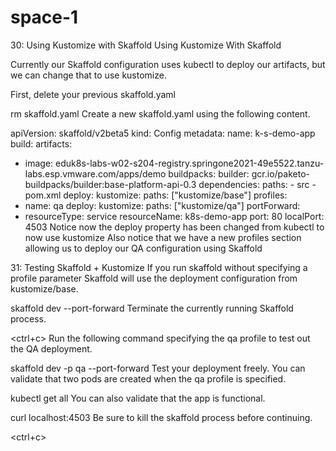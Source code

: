 # space-1

30: Using Kustomize with Skaffold
Using Kustomize With Skaffold

Currently our Skaffold configuration uses kubectl to deploy our artifacts, but we can change that to use kustomize.

First, delete your previous skaffold.yaml

rm skaffold.yaml
Create a new skaffold.yaml using the following content.

apiVersion: skaffold/v2beta5
kind: Config
metadata:
  name: k-s-demo-app
build:
  artifacts:
  - image: eduk8s-labs-w02-s204-registry.springone2021-49e5522.tanzu-labs.esp.vmware.com/apps/demo
    buildpacks:
      builder: gcr.io/paketo-buildpacks/builder:base-platform-api-0.3
      dependencies:
        paths:
          - src
          - pom.xml
deploy:
  kustomize:
    paths: ["kustomize/base"]
profiles:
  - name: qa
    deploy:
      kustomize:
        paths: ["kustomize/qa"]
portForward:
- resourceType: service
  resourceName: k8s-demo-app 
  port: 80
  localPort: 4503
Notice now the deploy property has been changed from kubectl to now use kustomize
Also notice that we have a new profiles section allowing us to deploy our QA configuration using Skaffold

31: Testing Skaffold + Kustomize
If you run skaffold without specifying a profile parameter Skaffold will use the deployment configuration from kustomize/base.

skaffold dev --port-forward
Terminate the currently running Skaffold process.

<ctrl+c>
Run the following command specifying the qa profile to test out the QA deployment.

skaffold dev -p qa --port-forward
Test your deployment freely. You can validate that two pods are created when the qa profile is specified.

kubectl get all
You can also validate that the app is functional.

curl localhost:4503
Be sure to kill the skaffold process before continuing.

<ctrl+c>

